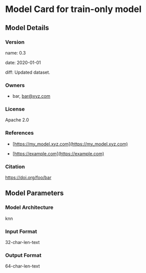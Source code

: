 
# Model Card for train-only model

## Model Details

### Version

name: 0.3  

date: 2020-01-01  

diff: Updated dataset.  

### Owners

* bar, bar@xyz.com


### License

Apache 2.0

### References

* [https://my_model.xyz.com](https://my_model.xyz.com)

* [https://example.com](https://example.com)

### Citation

https://doi.org/foo/bar

## Model Parameters

### Model Architecture

knn

### Input Format

32-char-len-text

### Output Format

64-char-len-text



